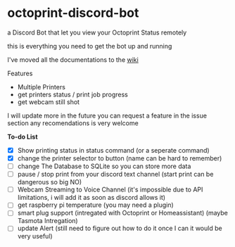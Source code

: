 
# octoprint-discord-bot
a Discord Bot that let you view your Octoprint Status remotely

this is everything you need to get the bot up and running

I've moved all the documentations to the [wiki](https://github.com/ChokunPlayZ/octoprint-discord-bot/wiki)

Features

 - Multiple Printers
 - get printers status / print job progress
 - get webcam still shot

I will update more in the future 
you can request a feature in the issue section
any recomendations is very welcome

**To-do List**
 - [x] Show printing status in status command (or a seperate command)
 - [x] change the printer selector to button (name can be hard to remember)
 - [ ] change The Database to SQLite so you can store more data
 - [ ] pause / stop print from your discord text channel (start print can be dangerous so big NO)
 - [ ] Webcam Streaming to Voice Channel (it's impossible due to API limitations, i will add it as soon as discord allows it)
 - [ ] get raspberry pi temperature (you may need a plugin)
 - [ ] smart plug support (intregated with Octoprint or Homeassistant) (maybe Tasmota Intregation)
 - [ ] update Alert (still need to figure out how to do it once I can it would be very useful)